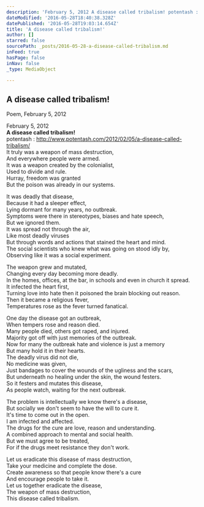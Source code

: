 ```yaml
---
description: 'February 5, 2012 A disease called tribalism! potentash : http://www.potentash.com/2012/02/05/a-disease-called-tribalism/  It truly was a weapon of mass destruction, And everywhere people were armed.  It was a weapon created by the colonialist,  Used to divide and rule.  Hurray, freedom was granted  But the poison was already in our systems.'
dateModified: '2016-05-28T18:40:38.328Z'
datePublished: '2016-05-28T19:03:14.654Z'
title: 'A disease called tribalism!'
author: []
starred: false
sourcePath: _posts/2016-05-28-a-disease-called-tribalism.md
inFeed: true
hasPage: false
inNav: false
_type: MediaObject

---
```

<article style=""><h1>A disease called tribalism!</h1><p>Poem, February 5, 2012</p></article>

February 5, 2012  
**A disease called tribalism!**  
potentash : http://www.potentash.com/2012/02/05/a-disease-called-tribalism/  
It truly was a weapon of mass destruction,  
And everywhere people were armed.   
It was a weapon created by the colonialist,   
Used to divide and rule.   
Hurray, freedom was granted   
But the poison was already in our systems.

It was deadly that disease,   
Because it had a sleeper effect,   
Lying dormant for many years, no outbreak.   
Symptoms were there in stereotypes, biases and hate speech,  
But we ignored them.   
It was spread not through the air,  
Like most deadly viruses  
But through words and actions that stained the heart and mind.   
The social scientists who knew what was going on stood idly by,   
Observing like it was a social experiment.

The weapon grew and mutated,  
Changing every day becoming more deadly.   
In the homes, offices, at the bar, in schools and even in church it spread.   
It infected the heart first,   
Turning love into hate then it poisoned the brain blocking out reason.   
Then it became a religious fever,   
Temperatures rose as the fever turned fanatical.

One day the disease got an outbreak,   
When tempers rose and reason died.  
Many people died, others got raped, and injured.   
Majority got off with just memories of the outbreak.   
Now for many the outbreak hate and violence is just a memory  
But many hold it in their hearts.   
The deadly virus did not die,  
No medicine was given,  
Just bandages to cover the wounds of the ugliness and the scars,  
But underneath no healing under the skin, the wound festers.  
So it festers and mutates this disease,   
As people watch, waiting for the next outbreak.

The problem is intellectually we know there's a disease,   
But socially we don't seem to have the will to cure it.  
It's time to come out in the open.   
I am infected and affected.   
The drugs for the cure are love, reason and understanding.   
A combined approach to mental and social health.   
But we must agree to be treated,   
For if the drugs meet resistance they don't work.

Let us eradicate this disease of mass destruction,   
Take your medicine and complete the dose.   
Create awareness so that people know there's a cure  
And encourage people to take it.   
Let us together eradicate the disease,   
The weapon of mass destruction,   
This disease called tribalism.